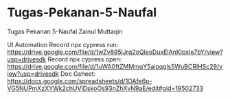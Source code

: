 # Tugas-Pekanan-5-Naufal
Tugas Pekanan 5-Naufal Zainul Muttaqin

UI Automation
Record npx cypress run: https://drive.google.com/file/d/1wZv895jJrq2oQleoDuxElAnKIpxIe7bY/view?usp=drivesdk
Record npx cypress open: https://drive.google.com/file/d/1uWA0ftZMMmqY5aipqqls5WuBCRlHSc29/view?usp=drivesdk
Doc Gsheet: https://docs.google.com/spreadsheets/d/1OAfe6p-VG5NUPmXzXYWk2chUVlDskoOs93nZhXvN9aE/edit#gid=19502733
